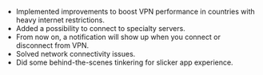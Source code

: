 * Implemented improvements to boost VPN performance in countries with heavy internet restrictions.
* Added a possibility to connect to specialty servers.
* From now on, a notification will show up when you connect or disconnect from VPN.
* Solved network connectivity issues.
* Did some behind-the-scenes tinkering for slicker app experience.